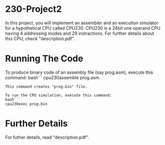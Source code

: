 # 230-Project2

In this project, you will implement an assembler and an execution simulator for a hypothetical CPU called CPU230. CPU230 is a 24bit one operand CPU having 4 addressing modes and 29 instractions.
For further details about this CPU, check "description.pdf".


# Running The Code

To produce binary code of an assembly file (say prog.asm), execute this command:
bash```
cpu230assemble prog.asm
```
This command creates "prog.bin" file.

To run the CPU simulation, execute this command:
bash```
cpu230exec prog.bin
```

# Further Details
For futher details, read "description.pdf".
